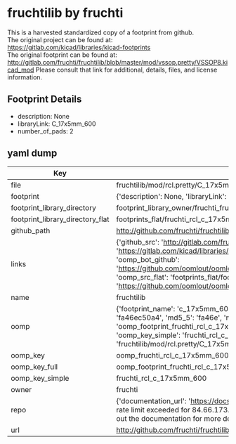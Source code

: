 # fruchtilib by fruchti  
This is a harvested standardized copy of a footprint from github.  
The original project can be found at:  
https://gitlab.com/kicad/libraries/kicad-footprints  
The original footprint can be found at:
http://gitlab.com/fruchti/fruchtilib/blob/master/mod/vssop.pretty/VSSOP8.kicad_mod
Please consult that link for additional, details, files, and license information.  
## Footprint Details
* description: None  
* libraryLink: C_17x5mm_600  
* number_of_pads: 2  
## yaml dump  
| Key | Value |  
| --- | --- |  
| file | fruchtilib/mod/rcl.pretty/C_17x5mm_600.kicad_mod |  
| footprint | {'description': None, 'libraryLink': 'C_17x5mm_600', 'number_of_pads': 2} |  
| footprint_library_directory | footprint_library_owner/fruchti_fruchtilib |  
| footprint_library_directory_flat | footprints_flat/fruchti_rcl_c_17x5mm_600/working |  
| github_path | http://github.com/fruchti/fruchtilib/blob/master/mod/rcl.pretty/C_17x5mm_600.kicad_mod |  
| links | {'github_src': 'http://gitlab.com/fruchti/fruchtilib/blob/master/mod/vssop.pretty/VSSOP8.kicad_mod', 'github_src_repo': 'https://gitlab.com/kicad/libraries/kicad-footprints', 'oomp_bot': 'footprints/fruchti_rcl_c_17x5mm_600/working', 'oomp_bot_github': 'https://github.com/oomlout/oomlout_oomp_footprint_bot/tree/main/footprints/fruchti_rcl_c_17x5mm_600/working', 'oomp_src_flat': 'footprints_flat/footprints_flat/fruchti_rcl_c_17x5mm_600/working', 'oomp_src_flat_github': 'https://github.com/oomlout/oomlout_oomp_footprint_src/tree/main/footprints_flat/fruchti_rcl_c_17x5mm_600/working'} |  
| name | fruchtilib |  
| oomp | {'footprint_name': 'c_17x5mm_600', 'library_name': 'rcl', 'md5': 'fa46ec50a4561aeb055d92f3ffd4cfc0', 'md5_10': 'fa46ec50a4', 'md5_5': 'fa46e', 'md5_6': 'fa46ec', 'oomp_key': 'oomp_fruchti_rcl_c_17x5mm_600', 'oomp_key_extra': 'oomp_footprint_fruchti_rcl_c_17x5mm_600', 'oomp_key_full': 'oomp_footprint_fruchti_rcl_c_17x5mm_600_fa46ec', 'oomp_key_simple': 'fruchti_rcl_c_17x5mm_600', 'original_filename': 'fruchtilib/mod/rcl.pretty/C_17x5mm_600.kicad_mod', 'owner_name': 'fruchti'} |  
| oomp_key | oomp_fruchti_rcl_c_17x5mm_600 |  
| oomp_key_full | oomp_footprint_fruchti_rcl_c_17x5mm_600 |  
| oomp_key_simple | fruchti_rcl_c_17x5mm_600 |  
| owner | fruchti |  
| repo | {'documentation_url': 'https://docs.github.com/rest/overview/resources-in-the-rest-api#rate-limiting', 'message': "API rate limit exceeded for 84.66.173.59. (But here's the good news: Authenticated requests get a higher rate limit. Check out the documentation for more details.)"} |  
| url | http://github.com/fruchti/fruchtilib |  

